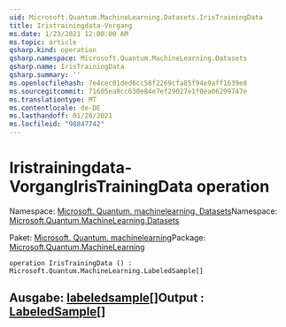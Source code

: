 ```yaml
---
uid: Microsoft.Quantum.MachineLearning.Datasets.IrisTrainingData
title: Iristrainingdata-Vorgang
ms.date: 1/23/2021 12:00:00 AM
ms.topic: article
qsharp.kind: operation
qsharp.namespace: Microsoft.Quantum.MachineLearning.Datasets
qsharp.name: IrisTrainingData
qsharp.summary: ''
ms.openlocfilehash: 7e4cec01ded6cc58f2269cfa85f94e9aff1639e8
ms.sourcegitcommit: 71605ea9cc630e84e7ef29027e1f0ea06299747e
ms.translationtype: MT
ms.contentlocale: de-DE
ms.lasthandoff: 01/26/2021
ms.locfileid: "98847742"
---
```

# <a name="iristrainingdata-operation"></a><span data-ttu-id="5cba1-102">Iristrainingdata-Vorgang</span><span class="sxs-lookup"><span data-stu-id="5cba1-102">IrisTrainingData operation</span></span>

<span data-ttu-id="5cba1-103">Namespace: [Microsoft. Quantum. machinelearning. Datasets](xref:Microsoft.Quantum.MachineLearning.Datasets)</span><span class="sxs-lookup"><span data-stu-id="5cba1-103">Namespace: [Microsoft.Quantum.MachineLearning.Datasets](xref:Microsoft.Quantum.MachineLearning.Datasets)</span></span>

<span data-ttu-id="5cba1-104">Paket: [Microsoft. Quantum. machinelearning](https://nuget.org/packages/Microsoft.Quantum.MachineLearning)</span><span class="sxs-lookup"><span data-stu-id="5cba1-104">Package: [Microsoft.Quantum.MachineLearning](https://nuget.org/packages/Microsoft.Quantum.MachineLearning)</span></span>




```qsharp
operation IrisTrainingData () : Microsoft.Quantum.MachineLearning.LabeledSample[]
```


## <a name="output--labeledsample"></a><span data-ttu-id="5cba1-105">Ausgabe: [labeledsample](xref:Microsoft.Quantum.MachineLearning.LabeledSample)[]</span><span class="sxs-lookup"><span data-stu-id="5cba1-105">Output : [LabeledSample](xref:Microsoft.Quantum.MachineLearning.LabeledSample)[]</span></span>

